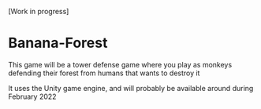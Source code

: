 [Work in progress]
# Banana-Forest
This game will be a tower defense game where you play as monkeys defending their forest from humans that wants to destroy it

It uses the Unity game engine, and will probably be available around during February 2022
